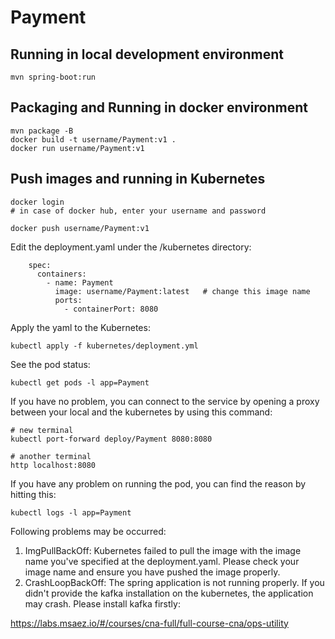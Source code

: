 # Payment

## Running in local development environment

```
mvn spring-boot:run
```

## Packaging and Running in docker environment

```
mvn package -B
docker build -t username/Payment:v1 .
docker run username/Payment:v1
```

## Push images and running in Kubernetes

```
docker login 
# in case of docker hub, enter your username and password

docker push username/Payment:v1
```

Edit the deployment.yaml under the /kubernetes directory:
```
    spec:
      containers:
        - name: Payment
          image: username/Payment:latest   # change this image name
          ports:
            - containerPort: 8080

```

Apply the yaml to the Kubernetes:
```
kubectl apply -f kubernetes/deployment.yml
```

See the pod status:
```
kubectl get pods -l app=Payment
```

If you have no problem, you can connect to the service by opening a proxy between your local and the kubernetes by using this command:
```
# new terminal
kubectl port-forward deploy/Payment 8080:8080

# another terminal
http localhost:8080
```

If you have any problem on running the pod, you can find the reason by hitting this:
```
kubectl logs -l app=Payment
```

Following problems may be occurred:

1. ImgPullBackOff:  Kubernetes failed to pull the image with the image name you've specified at the deployment.yaml. Please check your image name and ensure you have pushed the image properly.
1. CrashLoopBackOff: The spring application is not running properly. If you didn't provide the kafka installation on the kubernetes, the application may crash. Please install kafka firstly:

https://labs.msaez.io/#/courses/cna-full/full-course-cna/ops-utility


